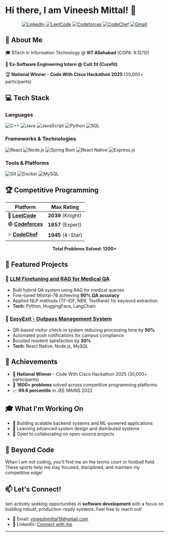 # Hi there, I am Vineesh Mittal! 👋

<div align="center">
  
[![LinkedIn](https://img.shields.io/badge/LinkedIn-0077B5?style=for-the-badge&logo=linkedin&logoColor=white)](https://www.linkedin.com/in/vineeshmittal1/)
[![LeetCode](https://img.shields.io/badge/-LeetCode-FFA116?style=for-the-badge&logo=LeetCode&logoColor=black)](https://leetcode.com/u/vineeshmittal1/)
[![Codeforces](https://img.shields.io/badge/Codeforces-445f9d?style=for-the-badge&logo=Codeforces&logoColor=white)](https://codeforces.com/profile/vineeshmittal19)
[![CodeChef](https://img.shields.io/badge/Codechef-%23B92B27.svg?&style=for-the-badge&logo=Codechef&logoColor=white)](https://www.codechef.com/users/vineeshmittal1)
[![Gmail](https://img.shields.io/badge/Gmail-D14836?style=for-the-badge&logo=gmail&logoColor=white)](mailto:vineeshmittal19@gmail.com)

</div>

## 🚀 About Me

🎓 BTech in Information Technology @ **IIIT Allahabad** (CGPA: 9.12/10)

💼 **Ex-Software Engineering Intern @ Cult.fit (Curefit)**

🏆 **National Winner - Code With Cisco Hackathon 2025** (30,000+ participants)

## 💻 Tech Stack

### Languages
![C++](https://img.shields.io/badge/C++-00599C?style=for-the-badge&logo=c%2B%2B&logoColor=white)
![Java](https://img.shields.io/badge/Java-ED8B00?style=for-the-badge&logo=openjdk&logoColor=white)
![JavaScript](https://img.shields.io/badge/JavaScript-F7DF1E?style=for-the-badge&logo=javascript&logoColor=black)
![Python](https://img.shields.io/badge/Python-3776AB?style=for-the-badge&logo=python&logoColor=white)
![SQL](https://img.shields.io/badge/SQL-4479A1?style=for-the-badge&logo=mysql&logoColor=white)

### Frameworks & Technologies
![React](https://img.shields.io/badge/React-20232A?style=for-the-badge&logo=react&logoColor=61DAFB)
![Node.js](https://img.shields.io/badge/Node.js-339933?style=for-the-badge&logo=nodedotjs&logoColor=white)
![Spring Boot](https://img.shields.io/badge/Spring_Boot-6DB33F?style=for-the-badge&logo=spring-boot&logoColor=white)
![React Native](https://img.shields.io/badge/React_Native-20232A?style=for-the-badge&logo=react&logoColor=61DAFB)
![Express.js](https://img.shields.io/badge/Express.js-000000?style=for-the-badge&logo=express&logoColor=white)


### Tools & Platforms
![Git](https://img.shields.io/badge/Git-F05032?style=for-the-badge&logo=git&logoColor=white)
![Docker](https://img.shields.io/badge/Docker-2496ED?style=for-the-badge&logo=docker&logoColor=white)
![MySQL](https://img.shields.io/badge/MySQL-4479A1?style=for-the-badge&logo=mysql&logoColor=white)

## 🏆 Competitive Programming

<div align="center">

| Platform | Max Rating |
|----------|-----------|
| 🔵 [**LeetCode**](https://leetcode.com/u/vineeshmittal1/) | **2039** (Knight) | 
| 🟣 [**Codeforces**](https://codeforces.com/profile/vineeshmittal19) | **1657** (Expert) | 
| ⭐ [**CodeChef**](https://www.codechef.com/users/vineeshmittal1) | **1945** (4-Star) | 

**Total Problems Solved: 1200+**

</div>


## 🎯 Featured Projects

### 🤖 [LLM Finetuning and RAG for Medical QA](https://github.com/vineeshmittal1/MedicalQA)
- Built hybrid QA system using RAG for medical queries
- Fine-tuned Mistral-7B achieving **90% QA accuracy**
- Applied NLP methods (TF-IDF, NER, TextRank) for keyword extraction
- **Tech:** Python, HuggingFace, LangChain

### 📱 [EasyExit - Outpass Management System](https://github.com/vineeshmittal1/EasyExit)
- QR-based visitor check-in system reducing processing time by **50%**
- Automated push notifications for campus compliance
- Boosted resident satisfaction by **30%**
- **Tech:** React Native, Node.js, MySQL


## 🌟 Achievements

- 🥇 **National Winner** - Code With Cisco Hackathon 2025 (30,000+ participants)
- 🎯 **1600+ problems** solved across competitive programming platforms
- 📈 **99.6 percentile** in JEE MAINS 2022

## 🎓 What I'm Working On

- 🔭 Building scalable backend systems and ML-powered applications
- 🌱 Learning advanced system design and distributed systems
- 👯 Open to collaborating on open-source projects

## 🎾 Beyond Code

When I am not coding, you'll find me on the tennis court or football field. These sports help me stay focused, disciplined, and maintain my competitive edge!

## 📫 Let's Connect!

Iam actively seeking opportunities in **software development** with a focus on building robust, production-ready systems. Feel free to reach out!

- 📧 Email: vineeshmittal19@gmail.com
- 💼 LinkedIn: [Connect with me](https://www.linkedin.com/in/vineeshmittal1/)

---



